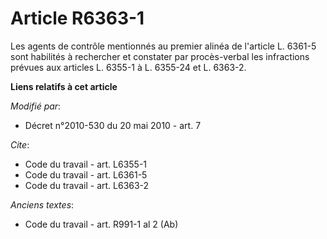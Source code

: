 # Article R6363-1

Les agents de contrôle mentionnés au premier alinéa de l'article L. 6361-5 sont habilités à rechercher et constater par
procès-verbal les infractions prévues aux articles L. 6355-1 à L. 6355-24 et L. 6363-2.

**Liens relatifs à cet article**

_Modifié par_:

  - Décret n°2010-530 du 20 mai 2010 - art. 7

_Cite_:

  - Code du travail - art. L6355-1
  - Code du travail - art. L6361-5
  - Code du travail - art. L6363-2

_Anciens textes_:

  - Code du travail - art. R991-1 al 2 (Ab)
